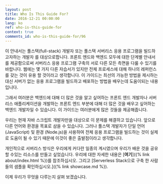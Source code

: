 ```yaml
---
layout: post
title: Who Is This Guide For?
date: 2016-12-21 00:00:00
lang: ko 
ref: who-is-this-guide-for
context: true
comments_id: who-is-this-guide-for/96
---
```


이 안내서는 풀스택(full-stack) 개발자 또는 풀스택 서버리스 응용 프로그램을 빌드하고자하는 개발자 를 대상으로합니다. 프론트 엔드와 백엔드 모두에 대한 단계별 안내서를 제공함으로써 서버리스 응용 프로그램 구축의 서로 다른 모든 측면을 다룰 수 있기를 바랍니다. 웹에는 몇 가지 다른 자습서가 있지만 전체 프로세스에 대해 하나의 레퍼런스를 갖는 것이 유용 할 것이라고 생각합니다. 이 가이드는 최선의 가능한 방법을 제시하는 대신 서버가 없는 응용 프로그램을 빌드하고 배포하는 방법을 배우는데 도움이되는 내용입니다.

그래서 여러분은 백엔드에 대해 더 많은 것을 알고 싶어하는 프론트 엔드 개발자나 서버리스 애플리케이션을 개발하는 프론트 엔드 부분에 대해 더 많은 것을 배우고 싶어하는 백엔드 개발자일 수 있습니다. 이 가이드는 여러분에게 많은 것들을 제공해줍니다. 

우리는 현재 자바 스크립트 개발자만을 대상으로 이 문제를 해결하고 있습니다. 앞으로 다른 언어와 환경을 목표로 삼을 수 있습니다. 그러나 풀스택 개발자가 단일 언어 (JavaScript) 및 환경 (Node.js)을 사용하여 전체 응용 프로그램을 빌드하는 것이 실제로 도움이 될 수 있기 때문에 이것이 좋은 출발점이라고 생각합니다.

개인적으로 서버리스 방식은 우리에게 커다란 일종의 계시였으며 우리가 배운 것을 공유 할 수있는 리소스를 만들고 싶었습니다. 우리에 대한 자세한 내용은 [**여기**]({% link about/index.html %})를 참조하십시오. 그리고 [Serverless Stack으로 구축 한 사람들의 샘플을 확인하십시오.]({% link showcase.md %}).

이제 우리가 무엇을 다루는지 살펴 보겠습니다.
